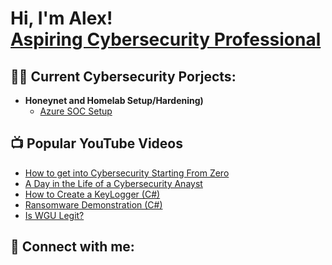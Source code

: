 <h1>Hi, I'm Alex! <br/><a href="https://github.com/alexbruh1">Aspiring Cybersecurity Professional</a></h1>

<h2>👨‍💻 Current Cybersecurity Porjects:</h2>

- <b>Honeynet and Homelab Setup/Hardening)</b>
  - [Azure SOC Setup](https://github.com/alexbruh1/HomeLab)


<h2>📺 Popular YouTube Videos</h2>

- [How to get into Cybersecurity Starting From Zero](https://www.youtube.com/watch?v=a83ASGn_V_s)
- [A Day in the Life of a Cybersecurity Anayst](https://www.youtube.com/watch?v=uHy3oM7NnoU)
- [How to Create a KeyLogger (C#)](https://www.youtube.com/watch?v=N-L9hklSlNk)
- [Ransomware Demonstration (C#)](https://www.youtube.com/watch?v=OfvdQeh79s0)
- [Is WGU Legit?](https://www.youtube.com/watch?v=E2MwRWxDBkA)

<h2> 🤳 Connect with me:</h2>



[instagram]: 
[linkedin]: 

